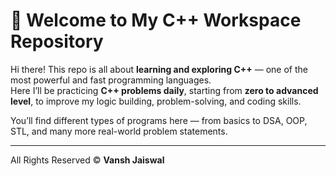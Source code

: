 # 👋 Welcome to My C++ Workspace Repository

Hi there! This repo is all about **learning and exploring C++** — one of the most powerful and fast programming languages.  
Here I’ll be practicing **C++ problems daily**, starting from **zero to advanced level**, to improve my logic building, problem-solving, and coding skills.

You’ll find different types of programs here — from basics to DSA, OOP, STL, and many more real-world problem statements.

---

All Rights Reserved © **Vansh Jaiswal**
